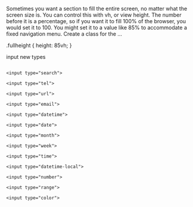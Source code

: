 Sometimes you want a section to fill the entire screen, no matter what the screen size is. You can control this with vh, or view height. The number before it is a percentage, so if you want it to fill 100% of the browser, you would set it to 100. You might set it to a value like 85% to accommodate a fixed navigation menu. Create a class for the …

.fullheight { height: 85vh; }


input new types


```

<input type="search">
 
<input type="tel">
 
<input type="url">
 
<input type="email">
 
<input type="datetime">
 
<input type="date">
 
<input type="month">
 
<input type="week">
 
<input type="time">
 
<input type="datetime-local">
 
<input type="number">
 
<input type="range">
 
<input type="color">
```

